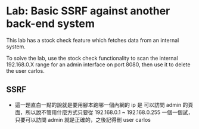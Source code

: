 # Lab: Basic SSRF against another back-end system

This lab has a stock check feature which fetches data from an internal system.

To solve the lab, use the stock check functionality to scan the internal 192.168.0.X range for an admin interface on port 8080, then use it to delete the user carlos.

## SSRF
* 這一題直白一點的說就是要用腳本跑哪一個內網的 ip 是 可以訪問 admin 的頁面，所以說不管用什麼方式只要從 192.168.0.1 ~ 192.168.0.255 一個一個試，只要可以訪問 admin 就是正確的，之後記得刪 user carlos